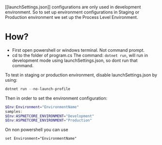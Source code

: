 [[launchSettings.json]] configurations are only used in development environment. So to set up environment configurations in Staging or Production environment we set up the Process Level Environment.
# How?
- First open powershell or windows terminal. Not command prompt.
- cd to the folder of program.cs
The command: `dotnet run`, will run in development mode using launchSettings.json, so dont run that command.

To test in staging or production environment, disable launchSettings.json by using:
```powershell
dotnet run --no-launch-profile
```
Then in order to set the environment configuration:
```powershell
$Env:Environment="EnvironmentName"
samples:
$Env:ASPNETCORE_ENVIRONMENT="Development"
$Env:ASPNETCORE_ENVIRONMENT="Production"
```
On non powershell you can use
```
set Environment="EnvironmentName"
```